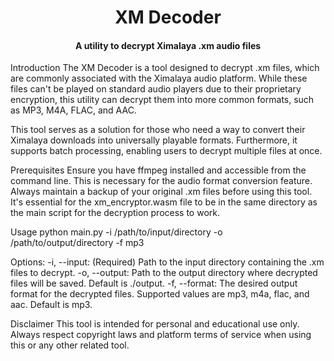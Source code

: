 <h1 align="center">XM Decoder</h1>
<h4 align="center">A utility to decrypt Ximalaya .xm audio files</h4>
Introduction
The XM Decoder is a tool designed to decrypt .xm files, which are commonly associated with the Ximalaya audio platform. While these files can't be played on standard audio players due to their proprietary encryption, this utility can decrypt them into more common formats, such as MP3, M4A, FLAC, and AAC.

This tool serves as a solution for those who need a way to convert their Ximalaya downloads into universally playable formats. Furthermore, it supports batch processing, enabling users to decrypt multiple files at once.

Prerequisites
Ensure you have ffmpeg installed and accessible from the command line. This is necessary for the audio format conversion feature.
Always maintain a backup of your original .xm files before using this tool.
It's essential for the xm_encryptor.wasm file to be in the same directory as the main script for the decryption process to work.

Usage
python main.py -i /path/to/input/directory -o /path/to/output/directory -f mp3

Options:
-i, --input: (Required) Path to the input directory containing the .xm files to decrypt.
-o, --output: Path to the output directory where decrypted files will be saved. Default is ./output.
-f, --format: The desired output format for the decrypted files. Supported values are mp3, m4a, flac, and aac. Default is mp3.

Disclaimer
This tool is intended for personal and educational use only. Always respect copyright laws and platform terms of service when using this or any other related tool.
